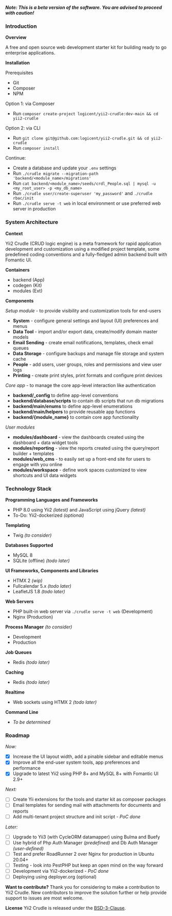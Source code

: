 **_Note: This is a beta version of the software. You are advised to proceed with caution!_**

### Introduction

**Overview**

A free and open source web development starter kit for building ready to go enterprise applications.

**Installation**

Prerequisites
- Git
- Composer
- NPM

Option 1: via Composer
- Run `composer create-project logicent/yii2-crudle:dev-main && cd yii2-crudle`

Option 2: via CLI
- Run `git clone git@github.com:logicent/yii2-crudle.git && cd yii2-crudle`
- Run `composer install`

Continue:
- Create a database and update your `.env` settings
- Run `./crudle migrate --migration-path 'backend/<module_name>/migrations'`
- Run `cat backend/<module_name>/seeds/crdl_People.sql | mysql -u <my_root_user> -p <my_db_name>`
- Run `./crudle user/create-superuser 'my_password'` and `./crudle rbac/init`
- Run `./crudle serve -t web` in local environment or use preferred web server in production

### System Architecture

**Context**

Yii2 Crudle (CRUD logic engine) is a meta framework for rapid application development and customization using a modified project template, some predefined coding conventions and a fully-fledged admin backend built with Fomantic UI.

**Containers**
- backend   (App)
- codegen   (Kit)
- modules   (Ext)

**Components**

_Setup module_ - to provide visibility and customization tools for end-users
- **System** - configure general settings and layout (UI) preferences and menus
- **Data Tool** - import and/or export data, create/modify domain master models
- **Email Sending** - create email notifications, templates, check email queues
- **Data Storage** - configure backups and manage file storage and system cache
- **People** - add users, user groups, roles and permissions and view user logs
- **Printing** - create print styles, print formats and configure print devices

_Core app_ - to manage the core app-level interaction like authentication
- **backend/_config** to define app-level conventions
- **backend/database/scripts** to contain db scripts that run db migrations
- **backend/main/enums** to define app-level enumerations
- **backend/main/helpers** to provide reusable app functions
- **backend/{module_name}** to contain core app functionality

_User modules_
- **modules/dashboard** - view the dashboards created using the dashboard + data widget tools
- **modules/reporting** - view the reports created using the query/report builder + templates
- **modules/web_cms** - to easily set up a front-end site for users to engage with you online
- **modules/workspace** - define work spaces customized to view shortcuts and UI data widgets

### Technology Stack
**Programming Languages and Frameworks**
- PHP 8.0 using Yii2 _(latest)_ and JavaScript using jQuery _(latest)_
- To-Do: Yii2-dockerized _(optional)_

**Templating**
- Twig _(to consider)_

**Databases Supported**
- MySQL 8
- SQLite (offline) _(todo later)_

**UI Frameworks, Components and Libraries**
- HTMX 2 _(wip)_
- Fullcalendar 5.x _(todo later)_
- LeafletJS 1.8 _(todo later)_

**Web Servers**
- PHP built-in web server via `./crudle serve -t web` (Development)
- Nginx (Production)

**Process Manager** _(to consider)_
- Development
- Production

**Job Queues**
- Redis _(todo later)_

**Caching**
- Redis _(todo later)_

**Realtime**
- Web sockets using HTMX 2 _(todo later)_

**Command Line**
- _To be determined_

### Roadmap
_Now:_
- [x] Increase the UI layout width, add a pinable sidebar and editable menus
- [x] Improve all the end-user system tools, app preferences and performance
- [x] Upgrade to latest Yii2 using PHP 8+ and MySQL 8+ with Fomantic UI 2.9+

_Next:_
- [ ] Create Yii extensions for the tools and starter kit as composer packages
- [ ] Email templates for sending mail with attachments for documents and reports
- [ ] Add multi-tenant project structure and init script - _PoC done_

_Later:_
- [ ] Upgrade to Yii3 (with CycleORM datamapper) using Bulma and Buefy
- [ ] Use hybrid of Php Auth Manager _(predefined)_ and Db Auth Manager _(user-defined)_
- [ ] Test and prefer RoadRunner 2 over Nginx for production in Ubuntu 20.04+
- [ ] Testing - look into PestPHP but keep an open mind on the way forward
- [ ] Development via Yii2-dockerized - _PoC done_
- [ ] Deploying using deployer.org (optional)

**Want to contribute?**
Thank you for considering to make a contribution to Yii2 Crudle.
New contributors to improve the solution further or help provide support to issues are most welcome.

**License**
Yii2 Crudle is released under the [BSD-3-Clause](https://opensource.org/licenses/BSD-3-Clause).
